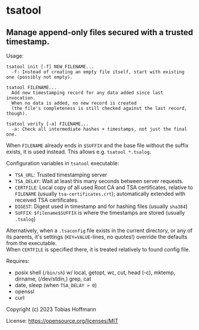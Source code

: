 # tsatool
## Manage append-only files secured with a trusted timestamp.

Usage:
```
tsatool init [-f] NEW_FILENAME...
  -f: Instead of creating an empty file itself, start with existing one (possibly not empty).

tsatool FILENAME...
  Add new timestamping record for any data added since last invocation.
  When no data is added, no new record is created
  (the file's completeness is still checked against the last record, though).

tsatool verify [-a] FILENAME...
  -a: Check all intermediate hashes + timestamps, not just the final one.
```

When `FILENAME` already ends in `$SUFFIX` and the base file without the suffix exists, it is used instead.
This allows e.g. `tsatool *.tsalog`.

Configuration variables in `tsatool` executable:
* `TSA_URL`: Trusted timestamping server
* `TSA_DELAY`: Wait at least this many seconds between server requests.
* `CERTFILE`: Local copy of all used Root CA and TSA certificates, relative to `FILENAME` (usually `tsa-certificates.crt`); automatically extended with received TSA certificates.
* `DIGEST`: Digest used in timestamp and for hashing files (usually `sha384`)
* `SUFFIX`: `$filename$SUFFIX` is where the timestamps are stored (usually `.tsalog`)

Alternatively, when a `.tsaconfig` file exists in the current directory, or any of its parents,
it's settings (`KEY=VALUE`-lines, no quotes!) override the defaults from the executable.  
When `CERTFILE` is specified there, it is treated relatively to found config file.

Requires:
* posix shell (`/bin/sh`) w/ local, getopt, wc, cut, head (-c), mktemp, dirname, (/dev/stdin,) grep, cat
* date, sleep (when `TSA_DELAY > 0`)
* openssl
* curl

Copyright (c) 2023 Tobias Hoffmann

License: https://opensource.org/licenses/MIT

